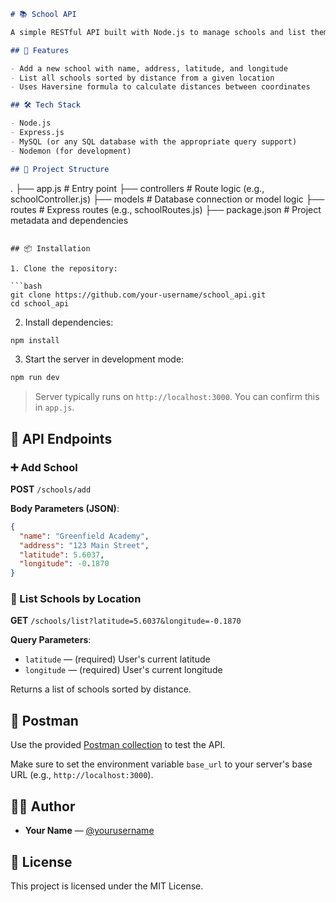 ```markdown
# 📚 School API

A simple RESTful API built with Node.js to manage schools and list them based on geographical proximity using latitude and longitude.

## 🚀 Features

- Add a new school with name, address, latitude, and longitude
- List all schools sorted by distance from a given location
- Uses Haversine formula to calculate distances between coordinates

## 🛠️ Tech Stack

- Node.js
- Express.js
- MySQL (or any SQL database with the appropriate query support)
- Nodemon (for development)

## 📁 Project Structure

```

.
├── app.js               # Entry point
├── controllers          # Route logic (e.g., schoolController.js)
├── models               # Database connection or model logic
├── routes               # Express routes (e.g., schoolRoutes.js)
├── package.json         # Project metadata and dependencies

````

## 📦 Installation

1. Clone the repository:

```bash
git clone https://github.com/your-username/school_api.git
cd school_api
````

2. Install dependencies:

```bash
npm install
```

3. Start the server in development mode:

```bash
npm run dev
```

> Server typically runs on `http://localhost:3000`. You can confirm this in `app.js`.

## 🧪 API Endpoints

### ➕ Add School

**POST** `/schools/add`

**Body Parameters (JSON)**:

```json
{
  "name": "Greenfield Academy",
  "address": "123 Main Street",
  "latitude": 5.6037,
  "longitude": -0.1870
}
```

### 📍 List Schools by Location

**GET** `/schools/list?latitude=5.6037&longitude=-0.1870`

**Query Parameters**:

- `latitude` — (required) User's current latitude
- `longitude` — (required) User's current longitude

Returns a list of schools sorted by distance.

## 🧪 Postman

Use the provided [Postman collection](./School%20API%20Collection.json) to test the API.

Make sure to set the environment variable `base_url` to your server's base URL (e.g., `http://localhost:3000`).

## 👨‍💻 Author

- **Your Name** — [@yourusername](https://github.com/yourusername)

## 📝 License

This project is licensed under the MIT License.
